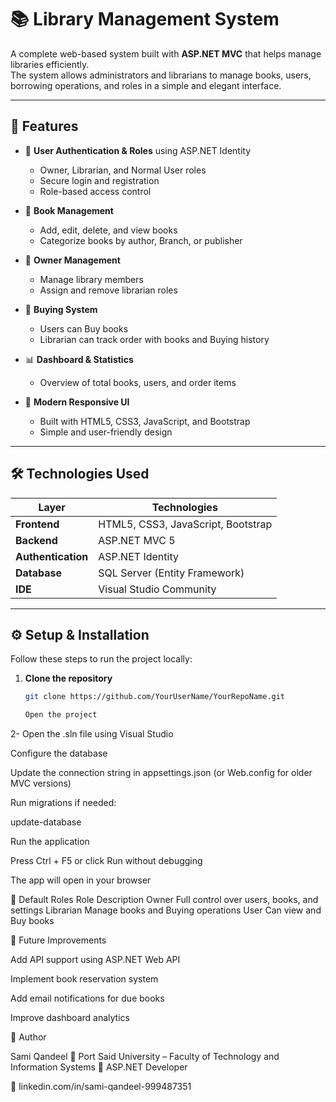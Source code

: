 # 📚 Library Management System

A complete web-based system built with **ASP.NET MVC** that helps manage libraries efficiently.  
The system allows administrators and librarians to manage books, users, borrowing operations, and roles in a simple and elegant interface.

---

## 🚀 Features

- 🧩 **User Authentication & Roles** using ASP.NET Identity  
  - Owner, Librarian, and Normal User roles  
  - Secure login and registration  
  - Role-based access control  

- 📘 **Book Management**  
  - Add, edit, delete, and view books  
  - Categorize books by author, Branch, or publisher  

- 👥 **Owner Management**  
  - Manage library members  
  - Assign and remove librarian roles  

- 🛒 **Buying System**  
  - Users can Buy books  
  - Librarian can track order with books and Buying history  

- 📊 **Dashboard & Statistics**  
  - Overview of total books, users, and order items  

- 🎨 **Modern Responsive UI**  
  - Built with HTML5, CSS3, JavaScript, and Bootstrap  
  - Simple and user-friendly design  

---

## 🛠️ Technologies Used

| Layer | Technologies |
|--------|----------------|
| **Frontend** | HTML5, CSS3, JavaScript, Bootstrap |
| **Backend** | ASP.NET MVC 5 |
| **Authentication** | ASP.NET Identity |
| **Database** | SQL Server (Entity Framework) | Linq
| **IDE** | Visual Studio Community |

---

## ⚙️ Setup & Installation

Follow these steps to run the project locally:

1. **Clone the repository**
   ```bash
   git clone https://github.com/YourUserName/YourRepoName.git

   Open the project

2- Open the .sln file using Visual Studio

Configure the database

Update the connection string in appsettings.json (or Web.config for older MVC versions)

Run migrations if needed:

update-database


Run the application

Press Ctrl + F5 or click Run without debugging

The app will open in your browser



👤 Default Roles
Role	Description
Owner	Full control over users, books, and settings
Librarian	Manage books and Buying operations
User	Can view and Buy books

🧠 Future Improvements

Add API support using ASP.NET Web API

Implement book reservation system

Add email notifications for due books

Improve dashboard analytics

💬 Author

Sami Qandeel
📍 Port Said University – Faculty of Technology and Information Systems
💼 ASP.NET Developer

🔗 linkedin.com/in/sami-qandeel-999487351
